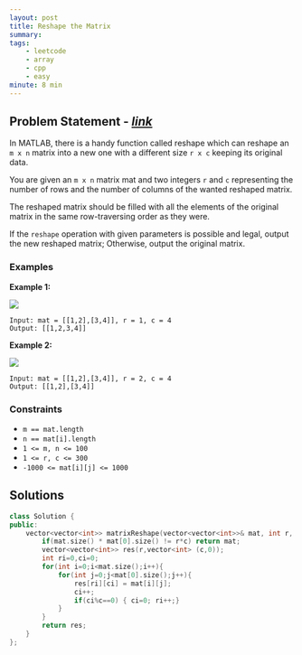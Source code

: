 ```yaml
---
layout: post
title: Reshape the Matrix                       
summary:
tags:
    - leetcode
    - array
    - cpp
    - easy
minute: 8 min
---
```


## Problem Statement - [*link*](https://leetcode.com/problems/reshape-the-matrix/)  

In MATLAB, there is a handy function called reshape which can reshape an `m x n` matrix into a new one with a different size `r x c` keeping its original data.

You are given an `m x n` matrix mat and two integers `r` and `c` representing the number of rows and the number of columns of the wanted reshaped matrix.

The reshaped matrix should be filled with all the elements of the original matrix in the same row-traversing order as they were.

If the `reshape` operation with given parameters is possible and legal, output the new reshaped matrix; Otherwise, output the original matrix.


### Examples


**Example 1:**   

<img src="https://assets.leetcode.com/uploads/2021/04/24/reshape1-grid.jpg">

```
Input: mat = [[1,2],[3,4]], r = 1, c = 4
Output: [[1,2,3,4]]
```

**Example 2:**   

<img src="https://assets.leetcode.com/uploads/2021/04/24/reshape2-grid.jpg">

```
Input: mat = [[1,2],[3,4]], r = 2, c = 4
Output: [[1,2],[3,4]]
```

### Constraints

+ `m == mat.length`
+ `n == mat[i].length`
+ `1 <= m, n <= 100`
+ `1 <= r, c <= 300`
+ `-1000 <= mat[i][j] <= 1000`


## Solutions

```cpp
class Solution {
public:
    vector<vector<int>> matrixReshape(vector<vector<int>>& mat, int r, int c) {
        if(mat.size() * mat[0].size() != r*c) return mat;
        vector<vector<int>> res(r,vector<int> (c,0));
        int ri=0,ci=0;
        for(int i=0;i<mat.size();i++){
            for(int j=0;j<mat[0].size();j++){
                res[ri][ci] = mat[i][j];
                ci++;
                if(ci%c==0) { ci=0; ri++;}
            }
        }
        return res;
    }
};
```

